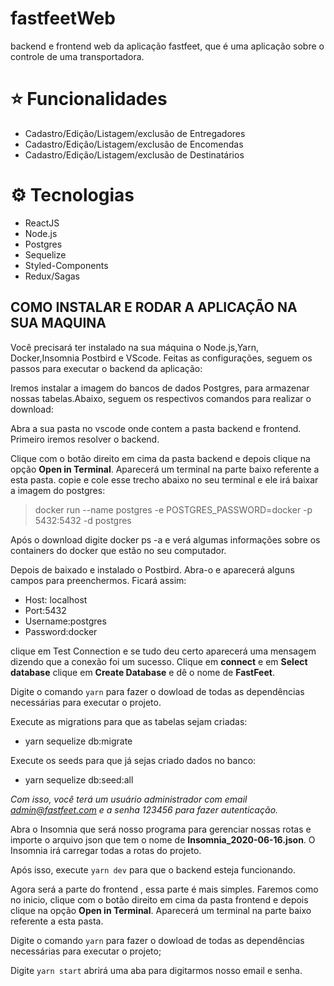 # fastfeetWeb

backend e frontend web da aplicação fastfeet, que é uma aplicação sobre o controle de uma transportadora.

# :star: Funcionalidades

- Cadastro/Edição/Listagem/exclusão de Entregadores
- Cadastro/Edição/Listagem/exclusão de Encomendas
- Cadastro/Edição/Listagem/exclusão de Destinatários

# :gear: Tecnologias

- ReactJS
- Node.js
- Postgres
- Sequelize
- Styled-Components
- Redux/Sagas

## COMO INSTALAR E RODAR A APLICAÇÃO NA SUA MAQUINA

Você precisará ter instalado na sua máquina o Node.js,Yarn, Docker,Insomnia Postbird e VScode. Feitas as configurações, seguem os passos para executar o backend da aplicação:

Iremos instalar a imagem do bancos de dados Postgres, para armazenar nossas tabelas.Abaixo, seguem os respectivos comandos para realizar o download:

Abra a sua pasta no vscode onde contem a pasta backend e frontend. Primeiro iremos resolver o backend.

Clique com o botão direito em cima da pasta backend e depois clique na opção **Open in Terminal**. Aparecerá um terminal na parte baixo referente a esta pasta.
copie e cole esse trecho abaixo no seu terminal e ele irá baixar a imagem do postgres:

> docker run --name postgres -e POSTGRES_PASSWORD=docker -p 5432:5432 -d postgres

Após o download digite docker ps -a e verá algumas informações sobre os containers do docker que estão no seu computador.

Depois de baixado e instalado o Postbird. Abra-o e aparecerá alguns campos para preenchermos.
Ficará assim:

- Host: localhost
- Port:5432
- Username:postgres
- Password:docker

clique em Test Connection e se tudo deu certo aparecerá uma mensagem dizendo que a conexão foi um sucesso.
Clique em **connect** e em **Select database** clique em **Create Database** e dê o nome de **FastFeet**.

Digite o comando `yarn` para fazer o dowload de todas as dependências necessárias para executar o projeto.

Execute as migrations para que as tabelas sejam criadas:

- yarn sequelize db:migrate

Execute os seeds para que já sejas criado dados no banco:

- yarn sequelize db:seed:all

_Com isso, você terá um usuário administrador com email admin@fastfeet.com e a senha 123456 para fazer autenticação._

Abra o Insomnia que será nosso programa para gerenciar nossas rotas e importe o arquivo json que tem o nome de **Insomnia_2020-06-16.json**. O Insomnia irá carregar todas a rotas do projeto. 

Após isso, execute `yarn dev` para que o backend esteja funcionando.

Agora será a parte do frontend , essa parte é mais simples.
Faremos como no inicio, clique com o botão direito em cima da pasta frontend e depois clique na opção **Open in Terminal**. Aparecerá um terminal na parte baixo referente a esta pasta.

Digite o comando `yarn` para fazer o dowload de todas as dependências necessárias para executar o projeto;

Digite `yarn start` abrirá uma aba para digitarmos nosso email e senha.
